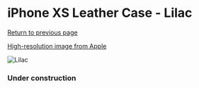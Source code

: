 # iPhone XS Leather Case - Lilac

[Return to previous page](/iphone_x)

[High-resolution image from Apple](https://store.storeimages.cdn-apple.com/8756/as-images.apple.com/is/MVFR2?wid=4500&hei=4500&fmt=png)

<div style="width: 384px"><img src="/everypreview/MVFR2.png" alt="Lilac"></div>

### Under construction
